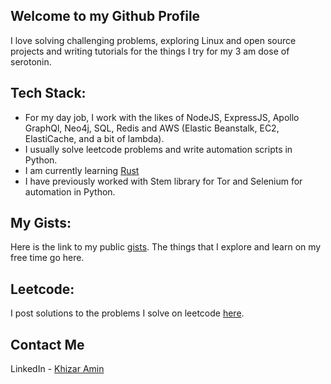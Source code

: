 ## Welcome to my Github Profile
I love solving challenging problems, exploring Linux and open source projects and writing tutorials for the things I try for my 3 am dose of serotonin.

## Tech Stack:
- For my day job, I work with the likes of NodeJS, ExpressJS, Apollo GraphQl, Neo4j, SQL, Redis and AWS (Elastic Beanstalk, EC2, ElastiCache, and a bit of lambda).
- I usually solve leetcode problems and write automation scripts in Python.
- I am currently learning [Rust](https://github.com/k-amin07/Rust)
- I have previously worked with Stem library for Tor and Selenium for automation in Python.

## My Gists:
Here is the link to my public [gists](https://gist.github.com/k-amin07/ffad726cae285d7b280e24acfb896407). The things that I explore and learn on my free time go here.

## Leetcode:
I post solutions to the problems I solve on leetcode [here](https://github.com/k-amin07/leetcode).

## Contact Me
LinkedIn - [Khizar Amin](https://www.linkedin.com/in/k-amin07/)
